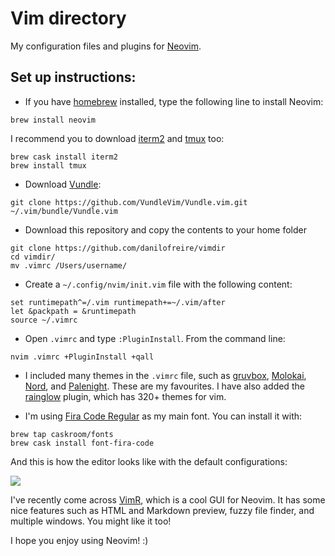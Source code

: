 # Vim directory

My configuration files and plugins for [Neovim](https://neovim.io/). 

## Set up instructions:

* If you have [homebrew](https://brew.sh/) installed, type the following line to install Neovim:
```
brew install neovim
```

I recommend you to download [iterm2](https://www.iterm2.com/) and [tmux](https://github.com/tmux/tmux) too:
```
brew cask install iterm2
brew install tmux
```

* Download [Vundle](https://github.com/VundleVim/Vundle.vim):
```
git clone https://github.com/VundleVim/Vundle.vim.git ~/.vim/bundle/Vundle.vim
```

* Download this repository and copy the contents to your home folder
```
git clone https://github.com/danilofreire/vimdir
cd vimdir/
mv .vimrc /Users/username/
```

* Create a `~/.config/nvim/init.vim` file with the following content:

```
set runtimepath^=/.vim runtimepath+=~/.vim/after
let &packpath = &runtimepath
source ~/.vimrc
```

* Open `.vimrc` and type `:PluginInstall`. From the command line:
```
nvim .vimrc +PluginInstall +qall
```

* I included many themes in the `.vimrc` file, such as [gruvbox](https://github.com/morhetz/gruvbox), [Molokai](https://github.com/tomasr/molokai), [Nord](https://github.com/arcticicestudio/nord-vim), and [Palenight](https://github.com/drewtempelmeyer/palenight.vim). These are my favourites. I have also added the [rainglow](https://github.com/rainglow/vim) plugin, which has 320+ themes for vim.

* I'm using [Fira Code Regular](https://github.com/tonsky/FiraCode) as my main font. You can install it with:
```
brew tap caskroom/fonts
brew cask install font-fira-code
```

And this is how the editor looks like with the default configurations: 

![](https://github.com/danilofreire/vimrc/raw/master/neovim.png)

I've recently come across [VimR](http://vimr.org/), which is a cool GUI for Neovim. It has some nice features such as HTML and Markdown preview, fuzzy file finder, and multiple windows. You might like it too!

I hope you enjoy using Neovim! :)
